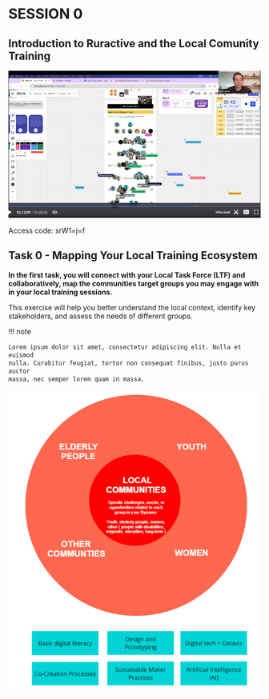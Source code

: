 # SESSION 0

## Introduction to Ruractive and the Local Comunity Training

[![Session 0 - 18/02/2025](../../images/video00.png)](https://iaac.zoom.us/rec/share/BJv9UA2GaCJlG6SJ7Qf9G6tNYtz1Ii7p-kQaIhgtUn46cAeTHwSnnsmLi5bcXJak.ikfXt2voywjmHLdt?startTime=1739880345000)

Access code: srW1=j=f


## Task 0 - Mapping Your Local Training Ecosystem

**In the first task, you will connect with your Local Task Force (LTF) and collaboratively, map the communities target groups you may engage with in your local training sessions.**

This exercise will help you better understand the local context, identify key stakeholders, and assess the needs of different groups.





!!! note

    Lorem ipsum dolor sit amet, consectetur adipiscing elit. Nulla et euismod
    nulla. Curabitur feugiat, tortor non consequat finibus, justo purus auctor
    massa, nec semper lorem quam in massa.



![Target Groups](../../images/img1_targetgroups.png)






